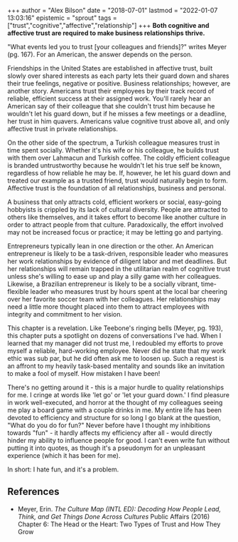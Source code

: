 +++
author = "Alex Bilson"
date = "2018-07-01"
lastmod = "2022-01-07 13:03:16"
epistemic = "sprout"
tags = ["trust","cognitive","affective","relationship"]
+++
**Both cognitive and affective trust are required to make business relationships thrive.**

"What events led you to trust [your colleagues and friends]?" writes Meyer (pg. 167). For an American, the answer depends on the person.

Friendships in the United States are established in affective trust, built slowly over shared interests as each party lets their guard down and shares their true feelings, negative or positive. Business relationships; however, are another story. Americans trust their employees by their track record of reliable, efficient success at their assigned work. You'll rarely hear an American say of their colleague that she couldn't trust him because he wouldn't let his guard down, but if he misses a few meetings or a deadline, her trust in him quavers. Americans value cognitive trust above all, and only affective trust in private relationships.

On the other side of the spectrum, a Turkish colleague measures trust in time spent socially. Whether it's his wife or his colleague, he builds trust with them over Lahmacun and Turkish coffee. The coldly efficient colleague is branded untrustworthy because he wouldn't let his true self be known, regardless of how reliable he may be. If, however, he let his guard down and treated our example as a trusted friend, trust would naturally begin to form. Affective trust is the foundation of all relationships, business and personal.

A business that only attracts cold, efficient workers or social, easy-going hobbyists is crippled by its lack of cultural diversity. People are attracted to others like themselves, and it takes effort to become like another culture in order to attract people from that culture. Paradoxically, the effort involved may not be increased focus or practice; it may be letting go and partying.

Entrepreneurs typically lean in one direction or the other. An American entrepreneur is likely to be a task-driven, responsible leader who measures her work relationships by evidence of diligent labor and met deadlines. But her relationships will remain trapped in the utilitarian realm of cognitive trust unless she's willing to ease up and play a silly game with her colleagues. Likewise, a Brazilian entrepreneur is likely to be a socially vibrant, time-flexible leader who measures trust by hours spent at the local bar cheering over her favorite soccer team with her colleagues. Her relationships may need a little more thought placed into them to attract employees with integrity and commitment to her vision.

This chapter is a revelation. Like Teebone's ringing bells (Meyer, pg. 193), this chapter puts a spotlight on dozens of conversations I've had. When I learned that my manager did not trust me, I redoubled my efforts to prove myself a reliable, hard-working employee. Never did he state that my work ethic was sub par, but he did often ask me to loosen up. Such a request is an affront to my heavily task-based mentality and sounds like an invitation to make a fool of myself. How mistaken I have been!

There's no getting around it - this is a major hurdle to quality relationships for me. I cringe at words like 'let go' or 'let your guard down.' I find pleasure in work well-executed, and horror at the thought of my colleagues seeing me play a board game with a couple drinks in me. My entire life has been devoted to efficiency and structure for so long I go blank at the question, "What do you do for fun?" Never before have I thought my inhibitions towards "fun" - it hardly affects my efficiency after all - would directly hinder my ability to influence people for good. I can't even write fun without putting it into quotes, as though it's a pseudonym for an unpleasant experience (which it has been for me).

In short: I hate fun, and it's a problem.

## References

- Meyer, Erin. _The Culture Map (INTL ED): Decoding How People Lead, Think, and Get Things Done Across Cultures_ Public Affairs (2016) Chapter 6: The Head or the Heart: Two Types of Trust and How They Grow
